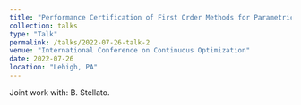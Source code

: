 ```yaml
---
title: "Performance Certification of First Order Methods for Parametric Quadratic Optimization"
collection: talks
type: "Talk"
permalink: /talks/2022-07-26-talk-2
venue: "International Conference on Continuous Optimization"
date: 2022-07-26
location: "Lehigh, PA"
---
```


Joint work with: B. Stellato.
